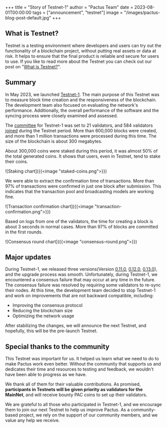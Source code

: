 +++
title = "Story of Testnet-1"
author = "Pactus Team"
date = 2023-08-01T00:00:00
tags = ["announcement", "testnet"]
image = "/images/pactus-blog-post-default.jpg"
+++

## What is Testnet?

Testnet is a testing environment where developers and users can try out the functionality of a blockchain project,
without putting real assets or data at risk.
It helps to ensure that the final product is reliable and secure for users to use.
If you like to read more about the Testnet you can check out our post on
"[What is Testnet?](/2023/03/31/what-is-testnet/)".

## Summary

In May 2023, we launched [Testnet-1](/2023/05/09/testnet-1-launched/).
The main purpose of this Testnet was to measure block time creation and the responsiveness of the blockchain.
The development team also focused on evaluating the network's performance.
Additionally, the overall performance of the software and the syncing process were closely examined and assessed.

The [committee](https://docs.pactus.org/protocol/consensus/committee/) for Testnet-1 was set to 21 validators,
and 584 validators [joined](/2023/07/05/500-validators-joined-testnet/) during the Testnet period.
More than 600,000 blocks were created, and more than 1 million transactions were processed during this time.
The size of the blockchain is about 300 megabytes.

About 300,000 coins were staked during this period, it was almost 50% of the total generated coins.
It shows that users, even in Testnet, tend to stake their coins.

![Staking chart]({{<image "staked-coins.png">}})

We were able to extract the confirmation time of transactions.
More than 97% of transactions were confirmed in just one block after submission.
This indicates that the transaction pool and broadcasting models are working fine.

![Transaction confirmation chart]({{<image "transaction-confirmation.png">}})

Based on logs from one of the validators, the time for creating a block is about 3 seconds in normal cases.
More than 97% of blocks are committed in the first rounds.

![Consensus round chart]({{<image "consensus-round.png">}})

## Major updates

During Testnet-1, we released three versions(Version
[0.11.0](/2023/05/29/pactus-0.11.0-released/),
[0.12.0](/2023/06/19/pactus-0.12.0-released/),
[0.13.0](/2023/07/01/pactus-0.13.0-released/)), and the upgrade process was smooth.
Unfortunately, during Testnet-1, we encountered a consensus failure that may occur at any time in the future.
The consensus failure was resolved by requiring some validators to re-sync their nodes.
At this time, the development team decided to stop Testnet-1 and work on improvements that are not backward compatible,
including:

- Improving the consensus protocol
- Reducing the blockchain size
- Optimizing the network usage

After stabilizing the changes, we will announce the next Testnet, and hopefully, this will be the pre-launch Testnet.

## Special thanks to the community

This Testnet was important for us.
It helped us learn what we need to do to make Pactus work even better.
Without the community that supports us and dedicates their time and resources to testing and feedback,
we wouldn't have been able to progress as we have.

We thank all of them for their valuable contributions.
As promised, **participants in Testnets will be given priority as validators for the MainNet**, and
will receive bounty PAC coins to set up their validators.

We are grateful to all those who participated in Testnet-1, and
we encourage them to join our next Testnet to help us improve Pactus.
As a community-based project, we rely on the support of our community members, and we value any help we receive.
